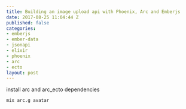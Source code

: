 ```yaml
---
title: Building an image upload api with Phoenix, Arc and Emberjs
date: 2017-08-25 11:04:44 Z
published: false
categories:
- emberjs
- ember-data
- jsonapi
- elixir
- phoenix
- arc
- ecto
layout: post
---
```


install arc and arc_ecto dependencies

`mix arc.g avatar`
